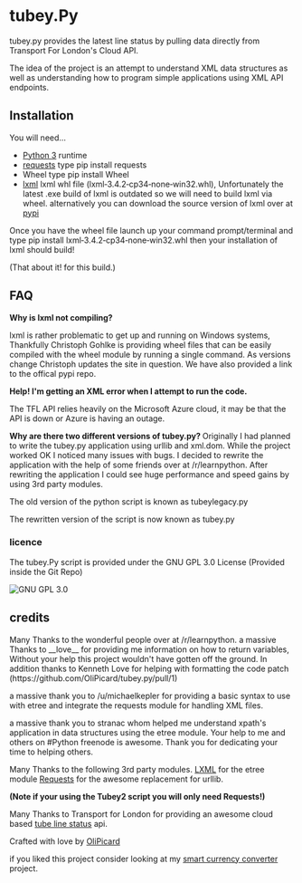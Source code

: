 <h1>tubey.Py</h1>
tubey.py provides the latest line status by pulling data directly from Transport For London's Cloud API.

The idea of the project is an attempt to understand XML data structures as well as understanding how to program simple applications using XML API endpoints.

<h2> Installation </h2>
You will need...

* [Python 3](http://python.org) runtime
* [requests](http://docs.python-requests.org/en/latest/#) type pip install requests
* Wheel type pip install Wheel
* [lxml](http://www.lfd.uci.edu/~gohlke/pythonlibs/#lxml) lxml whl file (lxml‑3.4.2‑cp34‑none‑win32.whl), Unfortunately the latest .exe build of lxml is outdated so we will need to build lxml via wheel. alternatively you can download the source version of lxml over at [pypi](https://pypi.python.org/pypi/lxml/3.4.2)

Once you have the wheel file launch up your command prompt/terminal and type pip install lxml‑3.4.2‑cp34‑none‑win32.whl then your installation of lxml should build!

(That about it! for this build.)


<h2>FAQ</h2>
<b> Why is lxml not compiling? </b>

lxml is rather problematic to get up and running on Windows systems, Thankfully Christoph Gohlke is providing wheel files that can be easily compiled with the wheel module by running a single command. As versions change Christoph updates the site in question. We have also provided a link to the offical pypi repo.

<b> Help! I'm getting an XML error when I attempt to run the code. </b>

The TFL API relies heavily on the Microsoft Azure cloud, it may be that the API is down or Azure is having an outage.

<b> Why are there two different versions of tubey.py? </b>
Originally I had planned to write the tubey.py application using urllib and xml.dom. While the project worked OK I noticed many issues with bugs. I decided to rewrite the application with the help of some friends over at /r/learnpython. After rewriting the application I could see huge performance and speed gains by using 3rd party modules.

The old version of the python script is known as tubeylegacy.py

The rewritten version of the script is now known as tubey.py

<h3>licence</h3>

The tubey.Py script is provided under the GNU GPL 3.0 License (Provided inside the Git Repo)

![GNU GPL 3.0](http://www.gnu.org/graphics/gplv3-127x51.png)

<h2>credits</h2>
Many Thanks to the wonderful people over at /r/learnpython.
a massive Thanks to __love__ for providing me information on how to return variables, Without your help this project wouldn't have gotten off the ground. In addition thanks to Kenneth Love for helping with formatting the code patch (https://github.com/OliPicard/tubey.py/pull/1)

a massive thank you to /u/michaelkepler for providing a basic syntax to use with etree and integrate the requests module for handling XML files.

a massive thank you to stranac whom helped me understand xpath's application in data structures using the etree module. Your help to me and others on #Python freenode is awesome. Thank you for dedicating your time to helping others.


Many Thanks to the following 3rd party modules.
[LXML](http://lxml.de/) for the etree module
[Requests](http://docs.python-requests.org/en/latest/) for the awesome replacement for urllib.

**(Note if your using the Tubey2 script you will only need Requests!)**

Many Thanks to Transport for London for providing an awesome cloud based [tube line status](http://www.tfl.gov.uk/info-for/open-data-users/our-feeds) api.

Crafted with love by [OliPicard](https://olipicard.com)

if you liked this project consider looking at my [smart currency converter](https://github.com/OliPicard/smartcurrencyconvert.py) project.
